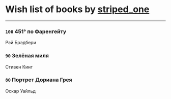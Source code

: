 # Wish list of books by [striped_one](http://vk.com/id249815548)
---

### `100` 451° по Фаренгейту
Рэй Брэдбери

### `90` Зелёная миля
Стивен Кинг

### `80` Портрет Дориана Грея
Оскар Уайльд

